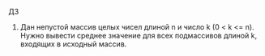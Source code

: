 ДЗ
1. Дан непустой массив целых чисел длиной n и число k (0 < k <= n).
   Нужно вывести среднее значение для всех подмассивов длиной k, входящих в исходный массив.
